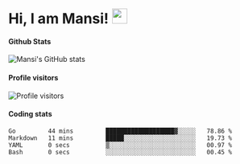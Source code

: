 # Hi, I am Mansi! <img src="https://user-images.githubusercontent.com/1303154/88677602-1635ba80-d120-11ea-84d8-d263ba5fc3c0.gif" width="30px">

#### Github Stats

![Mansi's GitHub stats](https://github-readme-stats.vercel.app/api?username=mansikulkarni96&theme=tokyonight&count_private=true&show_icons=true&hide=contribs)

#### Profile visitors

![Profile visitors](https://visitor-badge.glitch.me/badge?page_id=page.id&left_color=grey&right_color=blue)

#### Coding stats

<!--START_SECTION:waka-->

```text
Go         44 mins         ███████████████████▓░░░░░   78.86 %
Markdown   11 mins         █████░░░░░░░░░░░░░░░░░░░░   19.73 %
YAML       0 secs          ▒░░░░░░░░░░░░░░░░░░░░░░░░   00.97 %
Bash       0 secs          ░░░░░░░░░░░░░░░░░░░░░░░░░   00.45 %
```

<!--END_SECTION:waka-->
